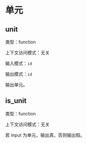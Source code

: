 # 单元

## unit

类型：function

上下文访问模式：无关

输入模式：`id`

输出模式：`id`

输出单元。

## is_unit

类型：function

上下文访问模式：无关

若 input 为单元，输出真，否则输出假。
